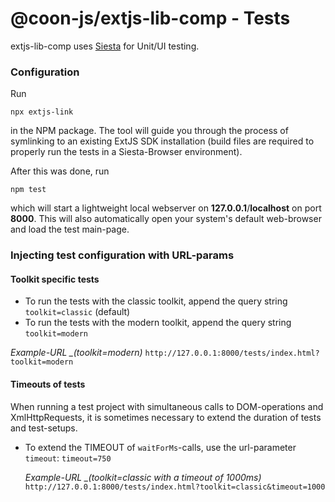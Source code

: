 # @coon-js/extjs-lib-comp - Tests

extjs-lib-comp uses [Siesta](http://bryntum.com) for Unit/UI testing.

### Configuration

Run
```
npx extjs-link
```
in the NPM package. The tool will guide you through the process of symlinking to an existing ExtJS SDK installation
(build files are required to properly run the tests in a Siesta-Browser environment).

After this was done, run
```
npm test
```
which will start a lightweight local webserver on **127.0.0.1**/**localhost** on port **8000**. This will also
automatically open your system's default web-browser and load the test main-page.

### Injecting test configuration with URL-params

#### Toolkit specific tests
* To run the tests with the classic toolkit, append the query string `toolkit=classic` (default)
* To run the tests with the modern toolkit, append the query string `toolkit=modern`

*Example-URL _(toolkit=modern)*
`http://127.0.0.1:8000/tests/index.html?toolkit=modern`


#### Timeouts of tests
When running a test project with simultaneous calls to DOM-operations and XmlHttpRequests, it is sometimes
necessary to extend the duration of tests and test-setups.
* To extend the TIMEOUT of ```waitForMs```-calls, use the url-parameter ```timeout```: `timeout=750`

  *Example-URL _(toolkit=classic with a timeout of 1000ms)*
  `http://127.0.0.1:8000/tests/index.html?toolkit=classic&timeout=1000`